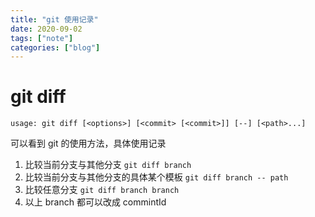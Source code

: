 ```yaml
---
title: "git 使用记录"
date: 2020-09-02
tags: ["note"]
categories: ["blog"]
---
```


# git diff

```
usage: git diff [<options>] [<commit> [<commit>]] [--] [<path>...]
```
可以看到 git 的使用方法，具体使用记录

1. 比较当前分支与其他分支 ```git diff branch```
2. 比较当前分支与其他分支的具体某个模板 ```git diff branch -- path```
3. 比较任意分支 ```git diff branch branch```
4. 以上 branch 都可以改成 commintId 

